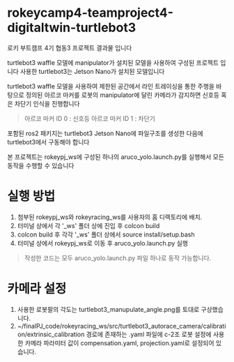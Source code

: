 # rokeycamp4-teamproject4-digitaltwin-turtlebot3
로키 부트캠프 4기 협동3 프로젝트 결과물 입니다

turtlebot3 waffle 모델에 manipulator가 설치된 모델을 사용하여 구성된 프로젝트 입니다
사용한 turtlebot3는 Jetson Nano가 설치된 모델입니다

turtlebot3 waffle 모델을 사용하여 제한된 공간에서 라인 트레이싱을 통한 주행을 바탕으로
정의된 아르코 마커를 로봇의 manipulator에 달린 카메라가 감지하면 신호등 혹은 차단기 인식을 진행합니다

> 아르코 마커 ID 0 : 신호등
> 아르코 마커 ID 1 : 차단기


포함된 ros2 패키지는 turtlebot3 Jetson Nano에 파일구조를 생성한 다음에 turtlebot3에서 구동해야 합니다

본 프로젝트는 rokeypj_ws에 구성된 하나의 aruco_yolo.launch.py를 실행해서 모든 동작을 수행할 수 있습니다


# 실행 방법
1. 첨부된 rokeypj_ws와 rokeyracing_ws를 사용자의 홈 디렉토리에 배치.
2. 터미널 상에서 각 '_ws' 폴더 상에 진입 후 colcon build
3. colcon build 후 각각 '_ws' 폴더 상에서 source install/setup.bash
5. 터미널 상에서 rokeypj_ws로 이동 후 aruco_yolo.launch.py 실행
> 작성한 코드는 모두 aruco_yolo.launch.py 파일 하나로 동작 가능합니다.

# 카메라 설정

1. 사용한 로봇팔의 각도는 turtlebot3_manupulate_angle.png를 토대로 구상했습니다.
2. ~/finalPJ_code/rokeyracing_ws/src/turtlebot3_autorace_camera/calibration/extrinsic_calibration 경로에 존재하는 .yaml 파일에 c-2조 로봇 설정에 사용한 카메라 파라미터 값이 compensation.yaml, projection.yaml로 설정되어 있습니다.